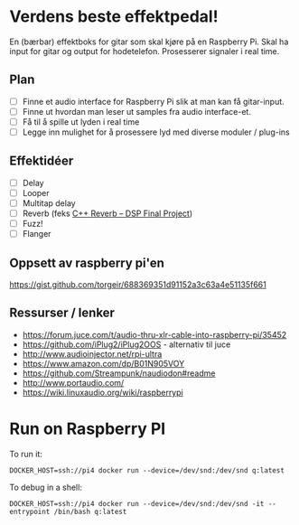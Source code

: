 # Verdens beste effektpedal!

En (bærbar) effektboks for gitar som skal kjøre på en Raspberry Pi. Skal ha input for gitar og output for hodetelefon. Prosesserer signaler i real time.

## Plan

- [ ] Finne et audio interface for Raspberry Pi slik at man kan få gitar-input.
- [ ] Finne ut hvordan man leser ut samples fra audio interface-et.
- [ ] Få til å spille ut lyden i real time
- [ ] Legge inn mulighet for å prosessere lyd med diverse moduler / plug-ins

## Effektidéer

- [ ] Delay
- [ ] Looper
- [ ] Multitap delay
- [ ] Reverb (feks [C++ Reverb – DSP Final Project](https://nebkelectronics.wordpress.com/2019/05/07/c-reverb-dsp-final-project/))
- [ ] Fuzz!
- [ ] Flanger

## Oppsett av raspberry pi'en

https://gist.github.com/torgeir/688369351d91152a3c63a4e51135f661

## Ressurser / lenker

- https://forum.juce.com/t/audio-thru-xlr-cable-into-raspberry-pi/35452
- https://github.com/iPlug2/iPlug2OOS - alternativ til juce
- http://www.audioinjector.net/rpi-ultra
- https://www.amazon.com/dp/B01N905VOY
- https://github.com/Streampunk/naudiodon#readme
- http://www.portaudio.com/
- https://wiki.linuxaudio.org/wiki/raspberrypi

# Run on Raspberry PI

To run it:

```
DOCKER_HOST=ssh://pi4 docker run --device=/dev/snd:/dev/snd q:latest
```

To debug in a shell:

```
DOCKER_HOST=ssh://pi4 docker run --device=/dev/snd:/dev/snd -it --entrypoint /bin/bash q:latest
```
